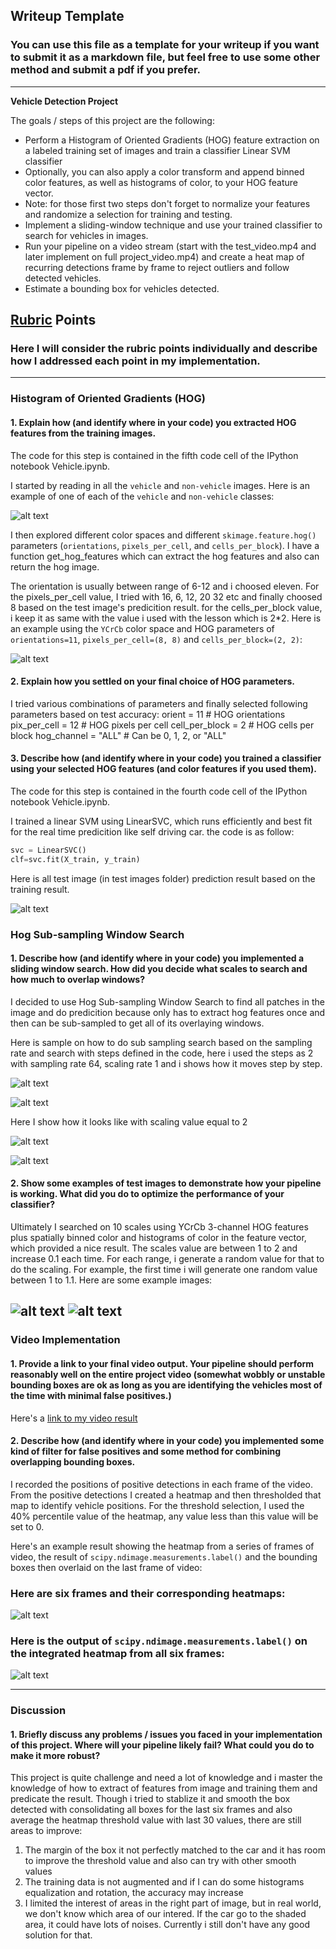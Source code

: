 ## Writeup Template
### You can use this file as a template for your writeup if you want to submit it as a markdown file, but feel free to use some other method and submit a pdf if you prefer.

---

**Vehicle Detection Project**

The goals / steps of this project are the following:

* Perform a Histogram of Oriented Gradients (HOG) feature extraction on a labeled training set of images and train a classifier Linear SVM classifier
* Optionally, you can also apply a color transform and append binned color features, as well as histograms of color, to your HOG feature vector. 
* Note: for those first two steps don't forget to normalize your features and randomize a selection for training and testing.
* Implement a sliding-window technique and use your trained classifier to search for vehicles in images.
* Run your pipeline on a video stream (start with the test_video.mp4 and later implement on full project_video.mp4) and create a heat map of recurring detections frame by frame to reject outliers and follow detected vehicles.
* Estimate a bounding box for vehicles detected.

[//]: # (Image References)
[image1]: ./examples/cars_noncars.jpg
[image2]: ./examples/all_cars_noncars.jpg
[image3]: ./examples/sub_sampling_123.JPG
[image4]: ./examples/sub_sampling_123_scaled.JPG
[image5]: ./examples/sampling_rate_64.JPG
[image6]: ./examples/Sampling_rate_128.JPG
[image7]: ./examples/test_image.JPG
[image8]: ./examples/test_image2.JPG
[image9]: ./examples/heat_map_individual.JPG
[image10]: ./examples/heat_map_consective.JPG
[image20]: ./examples/test_image_6.JPG
[video1]: ./project_video.mp4

## [Rubric](https://review.udacity.com/#!/rubrics/513/view) Points
### Here I will consider the rubric points individually and describe how I addressed each point in my implementation.  

---

### Histogram of Oriented Gradients (HOG)

#### 1. Explain how (and identify where in your code) you extracted HOG features from the training images.

The code for this step is contained in the fifth code cell of the IPython notebook Vehicle.ipynb.

I started by reading in all the `vehicle` and `non-vehicle` images.  Here is an example of one of each of the `vehicle` and `non-vehicle` classes:

![alt text][image1]

I then explored different color spaces and different `skimage.feature.hog()` parameters (`orientations`, `pixels_per_cell`, and `cells_per_block`). I have a function get_hog_features which can extract the hog features and also can return the hog image.

The orientation is usually between range of 6-12 and i choosed eleven. For the pixels_per_cell value, I tried with 16, 6, 12, 20 32 etc and finally choosed 8 based on the test image's predicition result. for the cells_per_block value, i keep it as same with the value i used with the lesson which is 2*2. Here is an example using the `YCrCb` color space and HOG parameters of `orientations=11`, `pixels_per_cell=(8, 8)` and `cells_per_block=(2, 2)`:


![alt text][image2]

#### 2. Explain how you settled on your final choice of HOG parameters.

I tried various combinations of parameters and finally selected following parameters based on test accuracy:
orient = 11  # HOG orientations
pix_per_cell = 12 # HOG pixels per cell
cell_per_block = 2 # HOG cells per block
hog_channel = "ALL" # Can be 0, 1, 2, or "ALL"

#### 3. Describe how (and identify where in your code) you trained a classifier using your selected HOG features (and color features if you used them).

The code for this step is contained in the fourth code cell of the IPython notebook Vehicle.ipynb.  

I trained a linear SVM using LinearSVC, which runs efficiently and best fit for the real time predicition like self driving car. the code is as follow:
```python
svc = LinearSVC()
clf=svc.fit(X_train, y_train)
```

Here is all test image (in test images folder) prediction result based on the training result.

![alt text][image20]

### Hog Sub-sampling Window Search 

#### 1. Describe how (and identify where in your code) you implemented a sliding window search.  How did you decide what scales to search and how much to overlap windows?

I decided to use Hog Sub-sampling Window Search to find all patches in the image and do predicition because only has to extract hog features once and then can be sub-sampled to get all of its overlaying windows.

Here is sample on how to do sub sampling search based on the sampling rate and search with steps defined in the code, here i used the steps as 2 with sampling rate 64, scaling rate 1 and i shows how it moves step by step.


![alt text][image3]

![alt text][image4]

Here I show how it looks like with scaling value equal to 2

![alt text][image5]

![alt text][image6]

#### 2. Show some examples of test images to demonstrate how your pipeline is working.  What did you do to optimize the performance of your classifier?

Ultimately I searched on 10 scales using YCrCb 3-channel HOG features plus spatially binned color and histograms of color in the feature vector, which provided a nice result. The scales value are between 1 to 2 and increase 0.1 each time. For each range, i generate a random value for that to do the scaling. For example, the first time i will generate one random value between 1 to 1.1.  Here are some example images:


![alt text][image7]
![alt text][image8]
---

### Video Implementation

#### 1. Provide a link to your final video output.  Your pipeline should perform reasonably well on the entire project video (somewhat wobbly or unstable bounding boxes are ok as long as you are identifying the vehicles most of the time with minimal false positives.)
Here's a [link to my video result](./project5.mp4)


#### 2. Describe how (and identify where in your code) you implemented some kind of filter for false positives and some method for combining overlapping bounding boxes.

I recorded the positions of positive detections in each frame of the video.  From the positive detections I created a heatmap and then thresholded that map to identify vehicle positions.  For the threshold selection, I used the 40% percentile value of the heatmap, any value less than this value will be set to 0.

Here's an example result showing the heatmap from a series of frames of video, the result of `scipy.ndimage.measurements.label()` and the bounding boxes then overlaid on the last frame of video:

### Here are six frames and their corresponding heatmaps:

![alt text][image9]

### Here is the output of `scipy.ndimage.measurements.label()` on the integrated heatmap from all six frames:
![alt text][image10]





---

### Discussion

#### 1. Briefly discuss any problems / issues you faced in your implementation of this project.  Where will your pipeline likely fail?  What could you do to make it more robust?

This project is quite challenge and need a lot of knowledge and i master the knowledge of how to extract of features from image and training them and predicate the result. Though i tried to stablize it and smooth the box detected with consolidating all boxes for the last six frames and also average the heatmap threshold value with last 30 values, there are still areas to improve:
1. The margin of the box it not perfectly matched to the car and it has room to improve the threshold value and also can try with other smooth values
2. The training data is not augmented and if I can do some histograms equalization and rotation, the accuracy may increase
3. I limited the interest of areas in the right part of image, but in real world, we don't know which area of our intered. If the car go to the shaded area, it could have lots of noises. Currently i still don't have any good solution for that.